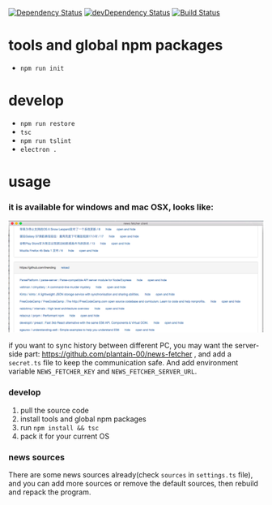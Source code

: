 [![Dependency Status](https://david-dm.org/plantain-00/news-fetcher-client.svg)](https://david-dm.org/plantain-00/news-fetcher-client)
[![devDependency Status](https://david-dm.org/plantain-00/news-fetcher-client/dev-status.svg)](https://david-dm.org/plantain-00/news-fetcher-client#info=devDependencies)
[![Build Status](https://travis-ci.org/plantain-00/news-fetcher-client.svg?branch=master)](https://travis-ci.org/plantain-00/news-fetcher-client)

# tools and global npm packages

- `npm run init`

# develop

- `npm run restore`
- `tsc`
- `npm run tslint`
- `electron .`

# usage

### it is available for windows and mac OSX, looks like:
![](./sample.png)

if you want to sync history between different PC, you may want the server-side part: https://github.com/plantain-00/news-fetcher , and add a `secret.ts` file to keep the communication safe. And add environment variable `NEWS_FETCHER_KEY` and `NEWS_FETCHER_SERVER_URL`.

### develop

1. pull the source code
2. install tools and global npm packages
3. run `npm install && tsc`
4. pack it for your current OS

### news sources

There are some news sources already(check `sources` in `settings.ts` file), and you can add more sources or remove the default sources, then rebuild and repack the program.
